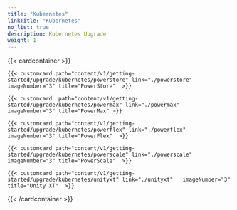 ```yaml
---
title: "Kubernetes"
linkTitle: "Kubernetes"
no_list: true
description: Kubernetes Upgrade
weight: 1
---
```


{{< cardcontainer >}} 

    {{< customcard path="content/v1/getting-started/upgrade/kubernetes/powerstore" link="./powerstore"  imageNumber="3" title="PowerStore"  >}}

    {{< customcard  path="content/v1/getting-started/upgrade/kubernetes/powermax" link="./powermax"  imageNumber="3" title="PowerMax" >}} 

    {{< customcard path="content/v1/getting-started/upgrade/kubernetes/powerflex" link="./powerflex" imageNumber="3" title="PowerFlex"  >}} 

    {{< customcard path="content/v1/getting-started/upgrade/kubernetes/powerscale" link="./powerscale"  imageNumber="3" title="PowerScale"  >}}

    {{< customcard path="content/v1/getting-started/upgrade/kubernetes/unityxt" link="./unityxt"   imageNumber="3" title="Unity XT"  >}}

{{< /cardcontainer >}}
